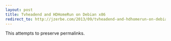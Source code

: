 ```yaml
---
layout: post
title: Tvheadend and HDHomeRun on Debian x86
redirect_to: http://jzerbe.com/2013/09/tvheadend-and-hdhomerun-on-debian-x86/
---
```

This attempts to preserve permalinks.
